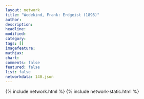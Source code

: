 ```yaml
---
layout: network
title: "Wedekind, Frank: Erdgeist (1898)"
author:
description:
headline:
modified:
category:
tags: []
imagefeature: 
mathjax: 
chart: 
comments: false
featured: false
list: false
networkdata: 140.json
---
```

{% include network.html %}
{% include network-static.html %}
